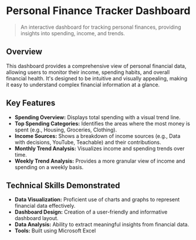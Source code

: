

# Personal Finance Tracker Dashboard


> An interactive dashboard for tracking personal finances, providing insights into spending, income, and trends.



## Overview

This dashboard provides a comprehensive view of personal financial data, allowing users to monitor their income, spending habits, and overall financial health. It's designed to be intuitive and visually appealing, making it easy to understand complex financial information at a glance.

## Key Features

* **Spending Overview:** Displays total spending with a visual trend line.
* **Top Spending Categories:** Identifies the areas where the most money is spent (e.g., Housing, Groceries, Clothing).
* **Income Sources:** Shows a breakdown of income sources (e.g., Data with decisions, YouTube, Teachable) and their contributions.
* **Monthly Trend Analysis:** Visualizes income and spending trends over time.
* **Weekly Trend Analysis:** Provides a more granular view of income and spending on a weekly basis.

## Technical Skills Demonstrated

* **Data Visualization:** Proficient use of charts and graphs to represent financial data effectively.
* **Dashboard Design:** Creation of a user-friendly and informative dashboard layout.
* **Data Analysis:** Ability to extract meaningful insights from financial data.
* **Tools:** Built using Microsoft Excel

